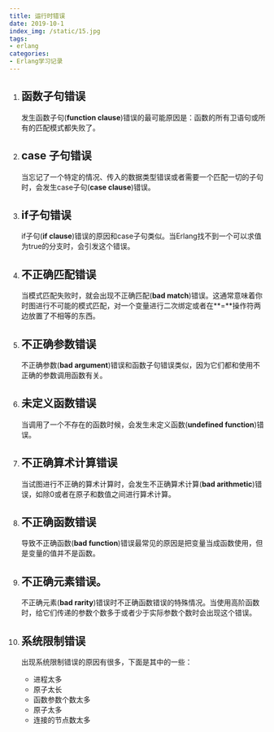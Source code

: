 ```yaml
---
title: 运行时错误
date: 2019-10-1
index_img: /static/15.jpg
tags: 
- erlang
categories:
- Erlang学习记录
---
```




1. ## 函数子句错误

   发生函数子句(**function clause**)错误的最可能原因是：函数的所有卫语句或所有的匹配模式都失败了。

2. ## case 子句错误

   当忘记了一个特定的情况、传入的数据类型错误或者需要一个匹配一切的子句时，会发生case子句(**case clause**)错误。

3. ## if子句错误

   if子句(**if clause**)错误的原因和case子句类似。当Erlang找不到一个可以求值为true的分支时，会引发这个错误。

4. ## 不正确匹配错误

   当模式匹配失败时，就会出现不正确匹配(**bad match**)错误。这通常意味着你时图进行不可能的模式匹配，对一个变量进行二次绑定或者在**=**操作符两边放置了不相等的东西。

5. ## 不正确参数错误

   不正确参数(**bad argument**)错误和函数子句错误类似，因为它们都和使用不正确的参数调用函数有关。

6. ## 未定义函数错误

   当调用了一个不存在的函数时候，会发生未定义函数(**undefined function**)错误。

7. ## 不正确算术计算错误

   当试图进行不正确的算术计算时，会发生不正确算术计算(**bad arithmetic**)错误，如除0或者在原子和数值之间进行算术计算。

8. ## 不正确函数错误

   导致不正确函数(**bad function**)错误最常见的原因是把变量当成函数使用，但是变量的值并不是函数。

9. ## 不正确元素错误。

   不正确元素(**bad rarity**)错误时不正确函数错误的特殊情况。当使用高阶函数时，给它们传递的参数个数多于或者少于实际参数个数时会出现这个错误。

10. ## 系统限制错误

    出现系统限制错误的原因有很多，下面是其中的一些：

    - 进程太多
    - 原子太长
    - 函数参数个数太多
    - 原子太多
    - 连接的节点数太多

